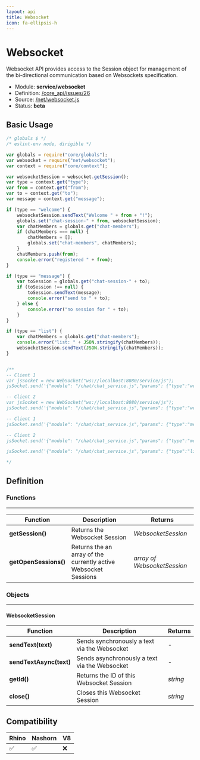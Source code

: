 ```yaml
---
layout: api
title: Websocket
icon: fa-ellipsis-h
---
```


Websocket
===

Websocket API provides access to the Session object for management of the bi-directional communication based on Websockets specification.

- Module: **service/websocket**
- Definition: [/core_api/issues/26](https://github.com/dirigiblelabs/core_api/issues/26)
- Source: [/net/websocket.js](https://github.com/dirigiblelabs/core_api/blob/master/core_api/ScriptingServices/net/websocket.js)
- Status: **beta**

Basic Usage
---

```javascript
/* globals $ */
/* eslint-env node, dirigible */

var globals = require("core/globals");
var websocket = require("net/websocket");
var context = require("core/context");

var websocketSession = websocket.getSession();
var type = context.get("type");
var from = context.get("from");
var to = context.get("to");
var message = context.get("message");

if (type == "welcome") {
    websocketSession.sendText("Welcome " + from + "!");
    globals.set("chat-session-" + from, websocketSession);
    var chatMembers = globals.get("chat-members");
    if (chatMembers === null) {
        chatMembers = [];
        globals.set("chat-members", chatMembers);
    }
    chatMembers.push(from);
    console.error("registered " + from);
}

if (type == "message") {
    var toSession = globals.get("chat-session-" + to);
    if (toSession !== null) {
        toSession.sendText(message);
        console.error("send to " + to);
    } else {
        console.error("no session for " + to);
    }
}

if (type == "list") {
    var chatMembers = globals.get("chat-members");
    console.error("list: " + JSON.stringify(chatMembers));
    websocketSession.sendText(JSON.stringify(chatMembers));
}


/**
-- Client 1
var jsSocket = new WebSocket("ws://localhost:8080/service/js");
jsSocket.send('{"module": "/chat/chat_service.js","params": {"type":"welcome", "from":"Tom"}}');

-- Client 2
var jsSocket = new WebSocket("ws://localhost:8080/service/js");
jsSocket.send('{"module": "/chat/chat_service.js","params": {"type":"welcome", "from":"Jerry"}}');

-- Client 1
jsSocket.send('{"module": "/chat/chat_service.js","params": {"type":"message", "from":"Tom", "to":"Jerry", "message": "Hello Jerry!"}}');

-- Client 2
jsSocket.send('{"module": "/chat/chat_service.js","params": {"type":"message", "from":"Jerry", "to":"Tom", "message": "Hi Tom!"}}');

jsSocket.send('{"module": "/chat/chat_service.js","params": {"type":"list", "from":"Tom"}}');

*/
```



Definition
---

### Functions

---

Function     | Description | Returns
------------ | ----------- | --------
**getSession()**   | Returns the Websocket Session | *WebsocketSession*
**getOpenSessions()**   | Returns the an array of the currently active Websocket Sessions | *array of WebsocketSession*




### Objects

---

#### WebsocketSession


Function     | Description | Returns
------------ | ----------- | --------
**sendText(text)**   | Sends synchronously a text via the Websocket | -
**sendTextAsync(text)**   | Sends asynchronously a text via the Websocket | -
**getId()**   | Returns the ID of this Websocket Session | *string*
**close()**   | Closes this Websocket Session | *string*




Compatibility
---

Rhino | Nashorn | V8
----- | ------- | --------
 ✅  | ✅  | ❌


